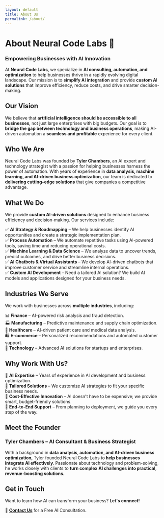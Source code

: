 ```yaml
---
layout: default
title: About Us
permalink: /about/
---
```


# About Neural Code Labs 🚀  
### **Empowering Businesses with AI Innovation**

At **Neural Code Labs**, we specialize in **AI consulting, automation, and optimization** to help businesses thrive in a rapidly evolving digital landscape. Our mission is to **simplify AI integration** and provide **custom AI solutions** that improve efficiency, reduce costs, and drive smarter decision-making.

## **Our Vision**
We believe that **artificial intelligence should be accessible to all businesses**, not just large enterprises with big budgets. Our goal is to **bridge the gap between technology and business operations**, making AI-driven automation a **seamless and profitable** experience for every client.

## **Who We Are**
Neural Code Labs was founded by **Tyler Chambers**, an AI expert and technology strategist with a passion for helping businesses harness the power of automation. With years of experience in **data analysis, machine learning, and AI-driven business optimization**, our team is dedicated to **delivering cutting-edge solutions** that give companies a competitive advantage.

## **What We Do**
We provide **custom AI-driven solutions** designed to enhance business efficiency and decision-making. Our services include:

✅ **AI Strategy & Roadmapping** – We help businesses identify AI opportunities and create a strategic implementation plan.  
✅ **Process Automation** – We automate repetitive tasks using AI-powered tools, saving time and reducing operational costs.  
✅ **Machine Learning & Data Science** – We analyze data to uncover trends, predict outcomes, and drive better business decisions.  
✅ **AI Chatbots & Virtual Assistants** – We develop AI-driven chatbots that improve customer service and streamline internal operations.  
✅ **Custom AI Development** – Need a tailored AI solution? We build AI models and applications designed for your business needs.  

## **Industries We Serve**
We work with businesses across **multiple industries**, including:

📊 **Finance** – AI-powered risk analysis and fraud detection.  
🏭 **Manufacturing** – Predictive maintenance and supply chain optimization.  
🏥 **Healthcare** – AI-driven patient care and medical data analysis.  
🛍 **E-commerce** – Personalized recommendations and automated customer support.  
📡 **Technology** – Advanced AI solutions for startups and enterprises.  

## **Why Work With Us?**
🔹 **AI Expertise** – Years of experience in AI development and business optimization.  
🔹 **Tailored Solutions** – We customize AI strategies to fit your specific business needs.  
🔹 **Cost-Effective Innovation** – AI doesn't have to be expensive; we provide smart, budget-friendly solutions.  
🔹 **End-to-End Support** – From planning to deployment, we guide you every step of the way.  

## **Meet the Founder**
### Tyler Chambers – AI Consultant & Business Strategist  
With a background in **data analysis, automation, and AI-driven business optimization**, Tyler founded Neural Code Labs to **help businesses integrate AI effectively**. Passionate about technology and problem-solving, he works closely with clients to **turn complex AI challenges into practical, revenue-boosting solutions**.

## **Get in Touch**
Want to learn how AI can transform your business? **Let's connect!**  

📩 **[Contact Us](#contact)** for a Free AI Consultation.  
